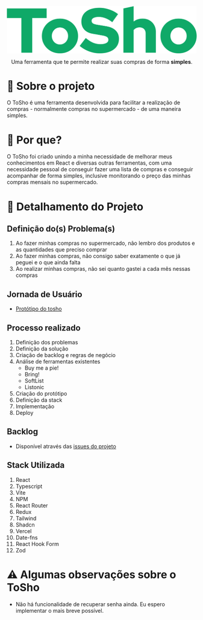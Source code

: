 <img src="src/assets/images/tosho-logo.png" alt="Tosho Logo" align="center" />
<p align="center"> Uma ferramenta que te permite realizar suas compras de forma <strong>simples</strong>. </p>

# 👀 Sobre o projeto

O ToSho é uma ferramenta desenvolvida para facilitar a realização de compras - normalmente compras no supermercado - de uma maneira simples.

# 🤔 Por que?

O ToSho foi criado unindo a minha necessidade de melhorar meus conhecimentos em React e diversas outras ferramentas, com uma necessidade pessoal de conseguir fazer uma lista de compras e conseguir acompanhar de forma simples, inclusive monitorando o preço das minhas compras mensais no supermercado.

# 📃 Detalhamento do Projeto

## Definição do(s) Problema(s)

1. Ao fazer minhas compras no supermercado, não lembro dos produtos e as quantidades que preciso comprar
2. Ao fazer minhas compras, não consigo saber exatamente o que já peguei e o que ainda falta
3. Ao realizar minhas compras, não sei quanto gastei a cada mês nessas compras

## Jornada de Usuário

- [Protótipo do tosho](https://www.figma.com/proto/jAMv5sbiyilhpSaUTgYhQ1/Tosho?node-id=56-5775&starting-point-node-id=56%3A5775&mode=design&t=dSEL5dpraiC6kbRI-1)

## Processo realizado

1. Definição dos problemas
2. Definição da solução
3. Criação de backlog e regras de negócio
4. Análise de ferramentas existentes
   - Buy me a pie!
   - Bring!
   - SoftList
   - Listonic
5. Criação do protótipo
6. Definição da stack
7. Implementação
8. Deploy

## Backlog

- Disponível através das [issues do projeto](https://github.com/owarleysouza/tosho/issues)

## Stack Utilizada

1. React
2. Typescript
3. Vite
4. NPM
5. React Router
6. Redux
7. Tailwind
8. Shadcn
9. Vercel
10. Date-fns
11. React Hook Form
12. Zod

# ⚠ Algumas observações sobre o ToSho

- Não há funcionalidade de recuperar senha ainda. Eu espero implementar o mais breve possível.
